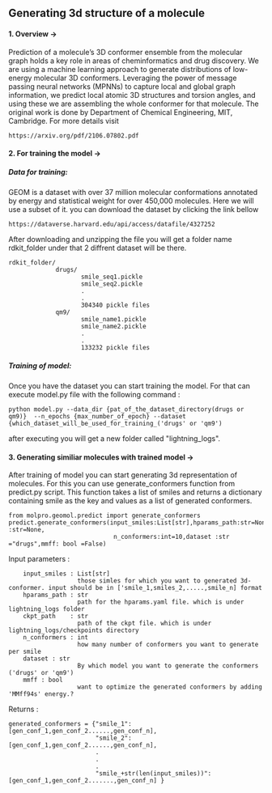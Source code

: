 ## Generating 3d structure of a molecule

#### 1. Overview ->
Prediction of a molecule’s 3D conformer ensemble from the molecular graph holds a key role in areas of cheminformatics and drug discovery. We are using a  machine learning approach to generate distributions of low-energy molecular 3D conformers. Leveraging the power of message passing neural networks (MPNNs) to capture local and global graph information, we predict local atomic 3D structures and torsion angles, and using these we are assembling the whole conformer for that molecule. The original work is done by Department of Chemical Engineering, MIT, Cambridge. For more details visit 

    https://arxiv.org/pdf/2106.07802.pdf


#### 2. For training the model -> 

##### Data for training:
GEOM is a dataset with over 37 million molecular conformations annotated by energy and statistical weight for over 450,000 molecules. Here we will use a subset of it. you can download the dataset by clicking the link bellow

    
    https://dataverse.harvard.edu/api/access/datafile/4327252
      

After downloading and unzipping the file you will get a folder name rdkit_folder under that 2 diffrent dataset will be there.

    rdkit_folder/
                 drugs/
                        smile_seq1.pickle
                        smile_seq2.pickle
                        .
                        .
                        304340 pickle files
                 qm9/
                        smile_name1.pickle
                        smile_name2.pickle
                        .
                        .
                        133232 pickle files


##### Training of model:
Once you have the dataset you can start training the model. For that can execute model.py file with the following command : 

    python model.py --data_dir {pat_of_the_dataset_directory(drugs or qm9)}  --n_epochs {max_number_of_epoch} --dataset {which_dataset_will_be_used_for_training_('drugs' or 'qm9')

after executing you will get a new folder called "lightning_logs".

#### 3. Generating similiar molecules with trained model ->
After training of model you can start generating 3d representation of molecules. For this you can use generate_conformers function from predict.py script. This function takes a list of smiles and returns a dictionary containing smile as the key and values as a list of generated conformers.

    from molpro.geomol.predict import generate_conformers
    predict.generate_conformers(input_smiles:List[str],hparams_path:str=None,checkpoint_path :str=None,
                                 n_conformers:int=10,dataset :str ="drugs",mmff: bool =False) 
    
Input parameters :

        input_smiles : List[str]
                       those simles for which you want to generated 3d-conformer. input should be in ['smile_1,smiles_2,.....,smile_n] format
        hparams_path : str
                       path for the hparams.yaml file. which is under lightning_logs folder
        ckpt_path    : str 
                       path of the ckpt file. which is under lightning_logs/checkpoints directory
        n_conformers : int
                       how many number of conformers you want to generate per smile
        dataset : str
                       By which model you want to generate the conformers ('drugs' or 'qm9')
        mmff : bool 
                       want to optimize the generated conformers by adding 'MMff94s' energy.?

Returns : 

    generated_conformers = {"smile_1":[gen_conf_1,gen_conf_2......,gen_conf_n],
                            "smile_2":[gen_conf_1,gen_conf_2......,gen_conf_n],
                            .
                            .
                            .
                            "smile_+str(len(input_smiles))": [gen_conf_1,gen_conf_2.......,gen_conf_n] }
